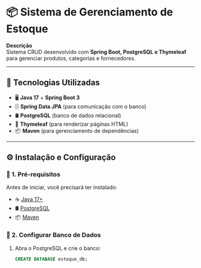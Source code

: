 # 📦 Sistema de Gerenciamento de Estoque  

**Descrição**  
Sistema CRUD desenvolvido com **Spring Boot, PostgreSQL e Thymeleaf** para gerenciar produtos, categorias e fornecedores.  

---

## 🚀 Tecnologias Utilizadas  

- 🖥 **Java 17** + **Spring Boot 3**  
- 🗄 **Spring Data JPA** (para comunicação com o banco)  
- 🛢 **PostgreSQL** (banco de dados relacional)  
- 🎨 **Thymeleaf** (para renderizar páginas HTML)  
- 📦 **Maven** (para gerenciamento de dependências)  

---

## ⚙ Instalação e Configuração  

### 📌 1. Pré-requisitos  

Antes de iniciar, você precisará ter instalado:  

- ☕ [Java 17+](https://adoptium.net/)  
- 🛢 [PostgreSQL](https://www.postgresql.org/)  
- 📦 [Maven](https://maven.apache.org/)  

### 📌 2. Configurar Banco de Dados  

1. Abra o PostgreSQL e crie o banco:  

   ```sql
   CREATE DATABASE estoque_db;
